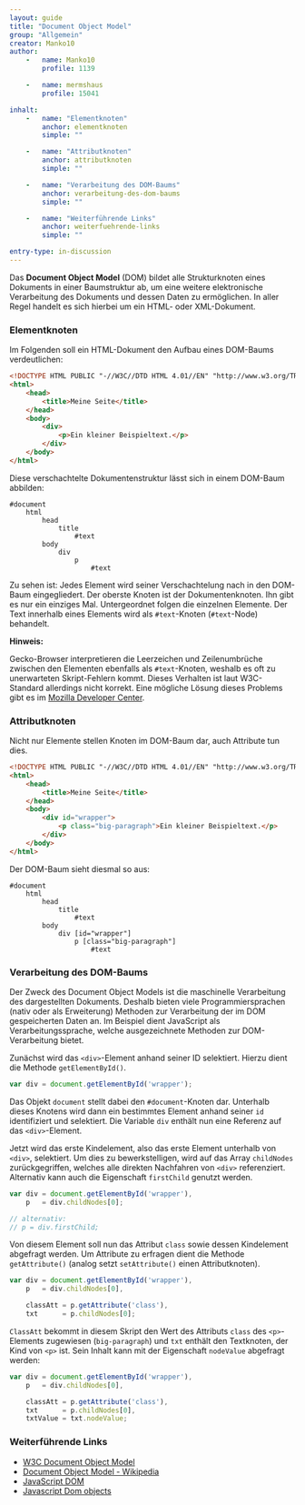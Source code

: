```yaml
---
layout: guide
title: "Document Object Model"
group: "Allgemein"
creator: Manko10
author:
    -   name: Manko10
        profile: 1139

    -   name: mermshaus
        profile: 15041

inhalt:
    -   name: "Elementknoten"
        anchor: elementknoten
        simple: ""

    -   name: "Attributknoten"
        anchor: attributknoten
        simple: ""

    -   name: "Verarbeitung des DOM-Baums"
        anchor: verarbeitung-des-dom-baums
        simple: ""

    -   name: "Weiterführende Links"
        anchor: weiterfuehrende-links
        simple: ""

entry-type: in-discussion
---
```


Das **Document Object Model** (DOM) bildet alle Strukturknoten eines Dokuments
in einer Baumstruktur ab, um eine weitere elektronische Verarbeitung des
Dokuments und dessen Daten zu ermöglichen. In aller Regel handelt es sich
hierbei um ein HTML- oder XML-Dokument.



### Elementknoten

Im Folgenden soll ein HTML-Dokument den Aufbau eines DOM-Baums verdeutlichen:

~~~ html
<!DOCTYPE HTML PUBLIC "-//W3C//DTD HTML 4.01//EN" "http://www.w3.org/TR/html4/strict.dtd">
<html>
    <head>
        <title>Meine Seite</title>
    </head>
    <body>
        <div>
            <p>Ein kleiner Beispieltext.</p>
        </div>
    </body>
</html>
~~~

Diese verschachtelte Dokumentenstruktur lässt sich in einem DOM-Baum abbilden:

~~~
#document
    html
        head
            title
                #text
        body
            div
                p
                    #text
~~~

Zu sehen ist: Jedes Element wird seiner Verschachtelung nach in den DOM-Baum
eingegliedert. Der oberste Knoten ist der Dokumentenknoten. Ihn gibt es nur ein
einziges Mal. Untergeordnet folgen die einzelnen Elemente. Der Text innerhalb
eines Elements wird als `#text`-Knoten (`#text`-Node) behandelt.

<div class="alert alert-info">

<strong>Hinweis:</strong>

Gecko-Browser interpretieren die Leerzeichen und Zeilenumbrüche zwischen den
Elementen ebenfalls als <code>#text</code>-Knoten, weshalb es oft zu
unerwarteten Skript-Fehlern kommt. Dieses Verhalten ist laut W3C-Standard
allerdings nicht korrekt. Eine mögliche Lösung dieses Problems gibt es im <a
href="http://developer.mozilla.org/en/whitespace_in_the_DOM">Mozilla Developer
Center</a>.

</div>



### Attributknoten

Nicht nur Elemente stellen Knoten im DOM-Baum dar, auch Attribute tun dies.

~~~ html
<!DOCTYPE HTML PUBLIC "-//W3C//DTD HTML 4.01//EN" "http://www.w3.org/TR/html4/strict.dtd">
<html>
    <head>
        <title>Meine Seite</title>
    </head>
    <body>
        <div id="wrapper">
            <p class="big-paragraph">Ein kleiner Beispieltext.</p>
        </div>
    </body>
</html>
~~~

Der DOM-Baum sieht diesmal so aus:

~~~
#document
    html
        head
            title
                #text
        body
            div [id="wrapper"]
                p [class="big-paragraph"]
                    #text
~~~



### Verarbeitung des DOM-Baums

Der Zweck des Document Object Models ist die maschinelle Verarbeitung des
dargestellten Dokuments. Deshalb bieten viele Programmiersprachen (nativ oder
als Erweiterung) Methoden zur Verarbeitung der im DOM gespeicherten Daten an.
Im Beispiel dient JavaScript als Verarbeitungssprache, welche ausgezeichnete
Methoden zur DOM-Verarbeitung bietet.

Zunächst wird das `<div>`-Element anhand seiner ID selektiert. Hierzu dient die
Methode `getElementById()`.

~~~ js
var div = document.getElementById('wrapper');
~~~

Das Objekt `document` stellt dabei den `#document`-Knoten dar. Unterhalb dieses
Knotens wird dann ein bestimmtes Element anhand seiner `id` identifiziert und
selektiert. Die Variable `div` enthält nun eine Referenz auf das
`<div>`-Element.

Jetzt wird das erste Kindelement, also das erste Element unterhalb von `<div>`,
selektiert. Um dies zu bewerkstelligen, wird auf das Array `childNodes`
zurückgegriffen, welches alle direkten Nachfahren von `<div>` referenziert.
Alternativ kann auch die Eigenschaft `firstChild` genutzt werden.

~~~ js
var div = document.getElementById('wrapper'),
    p   = div.childNodes[0];

// alternativ:
// p = div.firstChild;
~~~

Von diesem Element soll nun das Attribut `class` sowie dessen Kindelement
abgefragt werden. Um Attribute zu erfragen dient die Methode `getAttribute()`
(analog setzt `setAttribute()` einen Attributknoten).

~~~ js
var div = document.getElementById('wrapper'),
    p   = div.childNodes[0],

    classAtt = p.getAttribute('class'),
    txt      = p.childNodes[0];
~~~

`ClassAtt` bekommt in diesem Skript den Wert des Attributs `class` des
`<p>`-Elements zugewiesen (`big-paragraph`) und `txt` enthält den Textknoten,
der Kind von `<p>` ist. Sein Inhalt kann mit der Eigenschaft `nodeValue`
abgefragt werden:

~~~ js
var div = document.getElementById('wrapper'),
    p   = div.childNodes[0],

    classAtt = p.getAttribute('class'),
    txt      = p.childNodes[0],
    txtValue = txt.nodeValue;
~~~



### Weiterführende Links

* [W3C Document Object Model](http://www.w3.org/DOM/)
* [Document Object Model - Wikipedia](http://de.wikipedia.org/wiki/Document_Object_Model)
* [JavaScript DOM](http://krook.org/jsdom/)
* [Javascript Dom objects](http://www.w3schools.com/js/js_obj_htmldom.asp)

